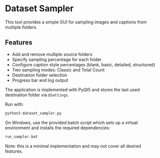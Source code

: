 # Dataset Sampler

This tool provides a simple GUI for sampling images and captions from multiple folders.

## Features

- Add and remove multiple source folders
- Specify sampling percentage for each folder
- Configure caption style percentages (blank, basic, detailed, structured)
- Two sampling modes: Classic and Total Count
- Destination folder selection
- Progress bar and log output

The application is implemented with PyQt5 and stores the last used destination
folder via `QSettings`.

Run with:

```bash
python3 dataset_sampler.py
```

On Windows, use the provided batch script which sets up a virtual
environment and installs the required dependencies:

```bat
run_sampler.bat
```

Note: this is a minimal implementation and may not cover all desired features.
